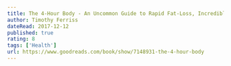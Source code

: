 ```yaml
---
title: The 4-Hour Body - An Uncommon Guide to Rapid Fat-Loss, Incredible Sex, and Becoming Superhuman
author: Timothy Ferriss
dateRead: 2017-12-12
published: true
rating: 8
tags: ['Health']
url: https://www.goodreads.com/book/show/7148931-the-4-hour-body
---
```


